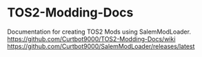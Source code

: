 # TOS2-Modding-Docs
Documentation for creating TOS2 Mods using SalemModLoader.
https://github.com/Curtbot9000/TOS2-Modding-Docs/wiki
https://github.com/Curtbot9000/SalemModLoader/releases/latest
